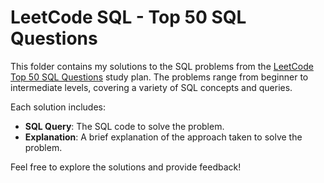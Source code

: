 # LeetCode SQL - Top 50 SQL Questions

This folder contains my solutions to the SQL problems from the [LeetCode Top 50 SQL Questions](https://leetcode.com/studyplan/top-sql-50/) study plan. The problems range from beginner to intermediate levels, covering a variety of SQL concepts and queries.

Each solution includes:
- **SQL Query**: The SQL code to solve the problem.
- **Explanation**: A brief explanation of the approach taken to solve the problem.

Feel free to explore the solutions and provide feedback!


